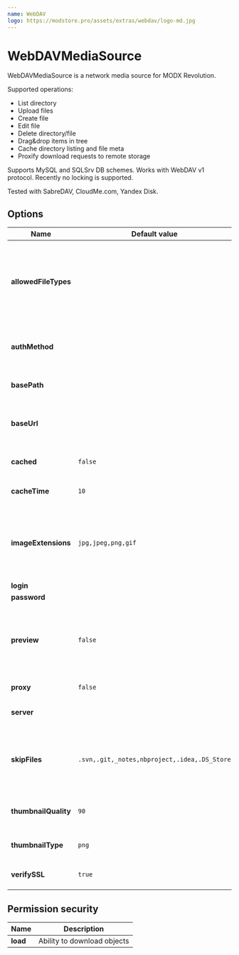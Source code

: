 ```yaml
---
name: WebDAV
logo: https://modstore.pro/assets/extras/webdav/logo-md.jpg
---
```

# WebDAVMediaSource

WebDAVMediaSource is a network media source for MODX Revolution.

Supported operations:

- List directory
- Upload files
- Create file
- Edit file
- Delete directory/file
- Drag&drop items in tree
- Cache directory listing and file meta
- Proxify download requests to remote storage

Supports MySQL and SQLSrv DB schemes. Works with WebDAV v1 protocol. Recently no locking is supported.

Tested with SabreDAV, CloudMe.com, Yandex Disk.

## Options

| Name                 | Default value                                | Description                                                                                                                                                  |
|----------------------|----------------------------------------------|--------------------------------------------------------------------------------------------------------------------------------------------------------------|
| **allowedFileTypes** |                                              | If set, will restrict the files shown to only the specified extensions. Please specify in a comma-separated list, without the dots preceding the extensions. |
| **authMethod**       |                                              | Authorization method: basic or digest. Select method supported on a server.                                                                                  |
| **basePath**         |                                              | The file path to point the Source to.                                                                                                                        |
| **baseUrl**          |                                              | The URL that this source can be accessed from. Ignored if proxified.                                                                                         |
| **cached**           | `false`                                      | Cache directory listing and file meta.                                                                                                                       |
| **cacheTime**        | `10`                                         | Hold cached data for period in minutes.                                                                                                                      |
| **imageExtensions**  | `jpg,jpeg,png,gif`                           | A comma-separated list of file extensions to use as images. MODX will attempt to make thumbnails of files with these extensions.                             |
| **login**            |                                              | Login name                                                                                                                                                   |
| **password**         |                                              | Password                                                                                                                                                     |
| **preview**          | `false`                                      | Generate thumbnails for images. May heavily load network traffic as it needs to get whole remote file. Enable with care.                                     |
| **proxy**            | `false`                                      | Proxify download requests                                                                                                                                    |
| **server**           |                                              | Server address. Specify as: http[s]://host[:port]                                                                                                            |
| **skipFiles**        | `.svn,.git,_notes,nbproject,.idea,.DS_Store` | A comma-separated list. MODX will skip over and hide files and folders that match any of these.                                                              |
| **thumbnailQuality** | `90`                                         | The quality of the rendered thumbnails, in a scale from 0-100.                                                                                               |
| **thumbnailType**    | `png`                                        | The image type to render thumbnails as.                                                                                                                      |
| **verifySSL**        | `true`                                       | Check host and peer for SSL certificate                                                                                                                      |

## Permission security

| Name     | Description                 |
|----------|-----------------------------|
| **load** | Ability to download objects |
